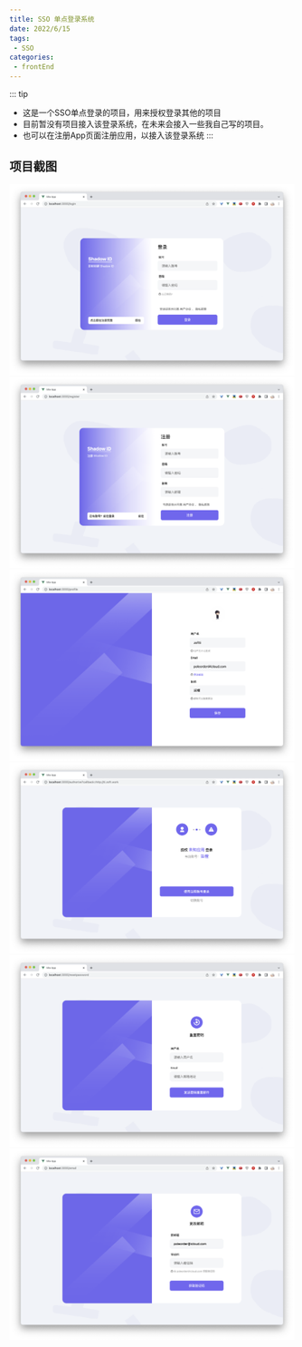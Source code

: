 ```yaml
--- 
title: SSO 单点登录系统
date: 2022/6/15
tags:
 - SSO
categories: 
 - frontEnd
---
```

::: tip
* 这是一个SSO单点登录的项目，用来授权登录其他的项目
* 目前暂没有项目接入该登录系统，在未来会接入一些我自己写的项目。
* 也可以在注册App页面注册应用，以接入该登录系统
:::

<!-- more -->

## 项目截图

![login](/assets/images/SSO/login.png)
![register](/assets/images/SSO/register.png)
![profile](/assets/images/SSO/profile.png)
![authorize](/assets/images/SSO/authorize.png)
![resetpassword](/assets/images/SSO/resetpassword.png)
![email](/assets/images/SSO/email.png)


